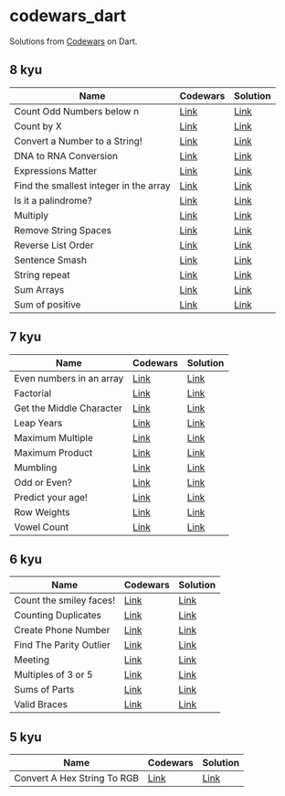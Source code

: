 # codewars_dart

Solutions from [Codewars](https://www.codewars.com) on Dart.

## 8 kyu

| Name                                   | Codewars                                                       | Solution                                                       |
| -------------------------------------- | -------------------------------------------------------------- | -------------------------------------------------------------- |
| Count Odd Numbers below n              | [Link](https://www.codewars.com/kata/59342039eb450e39970000a6) | [Link](./lib/8kyu/count_odd_numbers_below_n.dart)              |
| Count by X                             | [Link](https://www.codewars.com/kata/5513795bd3fafb56c200049e) | [Link](./lib/8kyu/count_by_x.dart)                             |
| Convert a Number to a String!          | [Link](https://www.codewars.com/kata/5265326f5fda8eb1160004c8) | [Link](./lib/8kyu/convert_a_number_to_a_string.dart)           |
| DNA to RNA Conversion                  | [Link](https://www.codewars.com/kata/5556282156230d0e5e000089) | [Link](./lib/8kyu/dna_to_rna_conversion.dart)                  |
| Expressions Matter                     | [Link](https://www.codewars.com/kata/5ae62fcf252e66d44d00008e) | [Link](./lib/8kyu/expressions_matter.dart)                     |
| Find the smallest integer in the array | [Link](https://www.codewars.com/kata/55a2d7ebe362935a210000b2) | [Link](./lib/8kyu/find_the_smallest_integer_in_the_array.dart) |
| Is it a palindrome?                    | [Link](https://www.codewars.com/kata/57a1fd2ce298a731b20006a4) | [Link](./lib/8kyu/is_it_a_palindrome.dart)                     |
| Multiply                               | [Link](https://www.codewars.com/kata/50654ddff44f800200000004) | [Link](./lib/8kyu/multiply.dart)                               |
| Remove String Spaces                   | [Link](https://www.codewars.com/kata/57eae20f5500ad98e50002c5) | [Link](./lib/8kyu/remove_string_spaces.dart)                   |
| Reverse List Order                     | [Link](https://www.codewars.com/kata/53da6d8d112bd1a0dc00008b) | [Link](./lib/8kyu/reverse_list_order.dart)                     |
| Sentence Smash                         | [Link](https://www.codewars.com/kata/53dc23c68a0c93699800041d) | [Link](./lib/8kyu/sentence_smash.dart)                         |
| String repeat                          | [Link](https://www.codewars.com/kata/57a0e5c372292dd76d000d7e) | [Link](./lib/8kyu/string_repeat.dart)                          |
| Sum Arrays                             | [Link](https://www.codewars.com/kata/53dc54212259ed3d4f00071c) | [Link](./lib/8kyu/sum_arrays.dart)                             |
| Sum of positive                        | [Link](https://www.codewars.com/kata/5715eaedb436cf5606000381) | [Link](./lib/8kyu/sum_of_positive.dart)                        |

## 7 kyu

| Name                     | Codewars                                                       | Solution                                         |
| ------------------------ | -------------------------------------------------------------- | ------------------------------------------------ |
| Even numbers in an array | [Link](https://www.codewars.com/kata/5a431c0de1ce0ec33a00000c) | [Link](./lib/7kyu/even_numbers_in_an_array.dart) |
| Factorial                | [Link](https://www.codewars.com/kata/57a049e253ba33ac5e000212) | [Link](./lib/7kyu/factorial.dart)                |
| Get the Middle Character | [Link](https://www.codewars.com/kata/56747fd5cb988479af000028) | [Link](./lib/7kyu/get_the_middle_character.dart) |
| Leap Years               | [Link](https://www.codewars.com/kata/526c7363236867513f0005ca) | [Link](./lib/7kyu/leap_years.dart)               |
| Maximum Multiple         | [Link](https://www.codewars.com/kata/5aba780a6a176b029800041c) | [Link](./lib/7kyu/maximum_multiple.dart)         |
| Maximum Product          | [Link](https://www.codewars.com/kata/5a4138acf28b82aa43000117) | [Link](./lib/7kyu/maximum_product.dart)          |
| Mumbling                 | [Link](https://www.codewars.com/kata/5667e8f4e3f572a8f2000039) | [Link](./lib/7kyu/mumbling.dart)                 |
| Odd or Even?             | [Link](https://www.codewars.com/kata/5949481f86420f59480000e7) | [Link](./lib/7kyu/odd_or_even.dart)              |
| Predict your age!        | [Link](https://www.codewars.com/kata/5aff237c578a14752d0035ae) | [Link](./lib/7kyu/predict_your_age.dart)         |
| Row Weights              | [Link](https://www.codewars.com/kata/5abd66a5ccfd1130b30000a9) | [Link](./lib/7kyu/row_weights.dart)              |
| Vowel Count              | [Link](https://www.codewars.com/kata/54ff3102c1bad923760001f3) | [Link](./lib/7kyu/vowel_count.dart)              |

## 6 kyu

| Name                    | Codewars                                                       | Solution                                        |
| ----------------------- | -------------------------------------------------------------- | ----------------------------------------------- |
| Count the smiley faces! | [Link](https://www.codewars.com/kata/583203e6eb35d7980400002a) | [Link](./lib/6kyu/count_the_smiley_faces.dart)  |
| Counting Duplicates     | [Link](https://www.codewars.com/kata/54bf1c2cd5b56cc47f0007a1) | [Link](./lib/6kyu/counting_duplicates.dart)     |
| Create Phone Number     | [Link](https://www.codewars.com/kata/525f50e3b73515a6db000b83) | [Link](./lib/6kyu/create_phone_number.dart)     |
| Find The Parity Outlier | [Link](https://www.codewars.com/kata/5526fc09a1bbd946250002dc) | [Link](./lib/6kyu/find_the_parity_outlier.dart) |
| Meeting                 | [Link](https://www.codewars.com/kata/59df2f8f08c6cec835000012) | [Link](./lib/6kyu/meeting.dart)                 |
| Multiples of 3 or 5     | [Link](https://www.codewars.com/kata/514b92a657cdc65150000006) | [Link](./lib/6kyu/multiples_of_3_or_5.dart)     |
| Sums of Parts           | [Link](https://www.codewars.com/kata/5ce399e0047a45001c853c2b) | [Link](./lib/6kyu/sums_of_parts.dart)           |
| Valid Braces            | [Link](https://www.codewars.com/kata/5277c8a221e209d3f6000b56) | [Link](./lib/6kyu/valid_braces.dart)            |

## 5 kyu

| Name                        | Codewars                                                       | Solution                                            |
| --------------------------- | -------------------------------------------------------------- | --------------------------------------------------- |
| Convert A Hex String To RGB | [Link](https://www.codewars.com/kata/5282b48bb70058e4c4000fa7) | [Link](./lib/5kyu/convert_a_hex_string_to_rgb.dart) |
